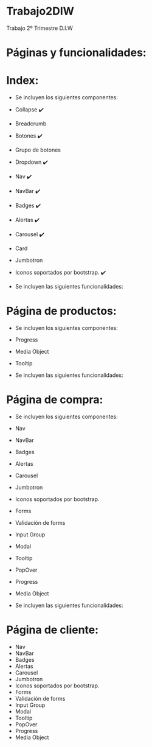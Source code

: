 # Trabajo2DIW
Trabajo 2º Trimestre D.I.W

# Páginas y funcionalidades:

# Index:

* Se incluyen los siguientes componentes:

* Collapse :heavy_check_mark:
* Breadcrumb 
* Botones :heavy_check_mark:
* Grupo de botones
* Dropdown :heavy_check_mark:
* Nav :heavy_check_mark:
* NavBar :heavy_check_mark:
* Badges :heavy_check_mark:
* Alertas :heavy_check_mark:
* Carousel :heavy_check_mark:
* Card
* Jumbotron
* Iconos soportados por bootstrap. :heavy_check_mark:

* Se incluyen las siguientes funcionalidades:


# Página de productos:
* Se incluyen los siguientes componentes:

* Progress
* Media Object
* Tooltip

* Se incluyen las siguientes funcionalidades:


# Página de compra:
* Se incluyen los siguientes componentes:

* Nav
* NavBar
* Badges
* Alertas
* Carousel
* Jumbotron
* Iconos soportados por bootstrap.
* Forms
* Validación de forms
* Input Group
* Modal
* Tooltip
* PopOver
* Progress
* Media Object

* Se incluyen las siguientes funcionalidades:

# Página de cliente:

* Nav
* NavBar
* Badges
* Alertas
* Carousel
* Jumbotron
* Iconos soportados por bootstrap.
* Forms
* Validación de forms
* Input Group
* Modal
* Tooltip
* PopOver
* Progress
* Media Object

